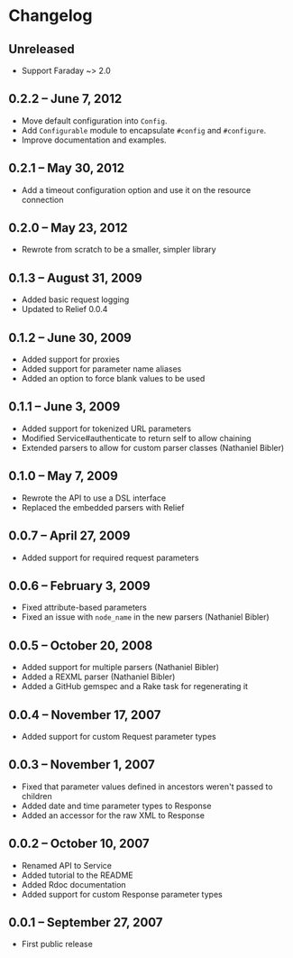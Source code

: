 # Changelog

## Unreleased

* Support Faraday ~> 2.0

## 0.2.2 – June 7, 2012

* Move default configuration into `Config`.
* Add `Configurable` module to encapsulate `#config` and `#configure`.
* Improve documentation and examples.

## 0.2.1 – May 30, 2012

* Add a timeout configuration option and use it on the resource connection

## 0.2.0 – May 23, 2012

* Rewrote from scratch to be a smaller, simpler library

## 0.1.3 – August 31, 2009

* Added basic request logging
* Updated to Relief 0.0.4

## 0.1.2 – June 30, 2009

* Added support for proxies
* Added support for parameter name aliases
* Added an option to force blank values to be used

## 0.1.1 – June 3, 2009

* Added support for tokenized URL parameters
* Modified Service#authenticate to return self to allow chaining
* Extended parsers to allow for custom parser classes (Nathaniel Bibler)

## 0.1.0 – May 7, 2009

* Rewrote the API to use a DSL interface
* Replaced the embedded parsers with Relief

## 0.0.7 – April 27, 2009

* Added support for required request parameters

## 0.0.6 – February 3, 2009

* Fixed attribute-based parameters
* Fixed an issue with `node_name` in the new parsers (Nathaniel Bibler)

## 0.0.5 – October 20, 2008

* Added support for multiple parsers (Nathaniel Bibler)
* Added a REXML parser (Nathaniel Bibler)
* Added a GitHub gemspec and a Rake task for regenerating it

## 0.0.4 – November 17, 2007

* Added support for custom Request parameter types

## 0.0.3 – November 1, 2007

* Fixed that parameter values defined in ancestors weren't passed to children
* Added date and time parameter types to Response
* Added an accessor for the raw XML to Response

## 0.0.2 – October 10, 2007

* Renamed API to Service
* Added tutorial to the README
* Added Rdoc documentation
* Added support for custom Response parameter types

## 0.0.1 – September 27, 2007

* First public release
